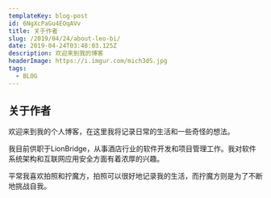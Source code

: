 ```yaml
---
templateKey: blog-post
id: 6NgXcPaGu4EOqAVv
title: 关于作者
slug: /2019/04/24/about-leo-bi/
date: 2019-04-24T03:48:03.125Z
description: 欢迎来到我的博客
headerImage: https://i.imgur.com/mich3dS.jpg
tags:
  - BLOG
---
```


## 关于作者

欢迎来到我的个人博客，在这里我将记录日常的生活和一些奇怪的想法。

我目前供职于LionBridge，从事酒店行业的软件开发和项目管理工作。我对软件系统架构和互联网应用安全方面有着浓厚的兴趣。

平常我喜欢拍照和拧魔方，拍照可以很好地记录我的生活，而拧魔方则是为了不断地挑战自我。
